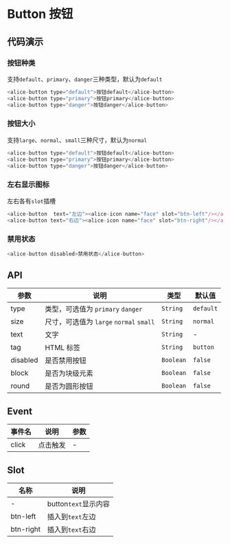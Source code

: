 # Button 按钮
## 代码演示

### 按钮种类
支持`default`、`primary`、`danger`三种类型，默认为`default`
```javascript
<alice-button type="default">按钮default</alice-button>
<alice-button type="primary">按钮primary</alice-button>
<alice-button type="danger">按钮danger</alice-button>
```

### 按钮大小
支持`large`、`normal`、`small`三种尺寸，默认为`normal`
```javascript
<alice-button type="default">按钮default</alice-button>
<alice-button type="primary">按钮primary</alice-button>
<alice-button type="danger">按钮danger</alice-button>
```

### 左右显示图标
左右各有`slot`插槽
```javascript
<alice-button  text="左边"><alice-icon name="face" slot="btn-left"/></alice-button>
<alice-button text="右边"><alice-icon name="face" slot="btn-right"/></alice-button> 
```

### 禁用状态

```javascript
<alice-button disabled>禁用状态</alice-button>
```

## API

| 参数 | 说明 | 类型 | 默认值 |
|------|------|------|------|
| type | 类型，可选值为 `primary` `danger` | `String` | `default` | 
| size | 尺寸，可选值为 `large` `normal` `small`  | `String` | `normal` |
| text | 文字 | `String` | - | 
| tag | HTML 标签 | `String` | `button` | 
| disabled | 是否禁用按钮 | `Boolean` | `false` | 
| block | 是否为块级元素 | `Boolean` | `false` | 
| round | 是否为圆形按钮 | `Boolean` | `false` |

## Event

| 事件名 | 说明 | 参数 |
|------|------|------|
| click | 点击触发 | - |

## Slot
| 名称 | 说明 |
|------|------|
| - | button`text`显示内容 |
| btn-left | 插入到`text`左边 |
| btn-right | 插入到`text`右边|